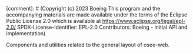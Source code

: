 [comment]: # (Copyright (c) 2023 Boeing This program and the accompanying materials are made available under the terms of the Eclipse Public License 2.0 which is available at https://www.eclipse.org/legal/epl-2.0/ SPDX-License-Identifier: EPL-2.0 Contributors: Boeing - initial API and implementation)

Components and utilities related to the general layout of osee-web.
